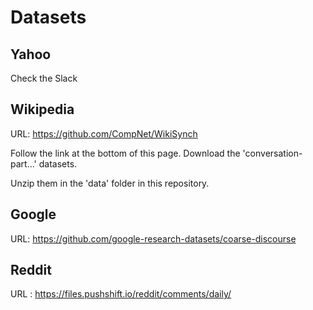 # Datasets

## Yahoo
Check the Slack

## Wikipedia
URL: https://github.com/CompNet/WikiSynch

Follow the link at the bottom of this page. Download the 'conversation-part...' datasets. 

Unzip them in the 'data' folder in this repository.

## Google
URL: https://github.com/google-research-datasets/coarse-discourse

## Reddit
URL : https://files.pushshift.io/reddit/comments/daily/
